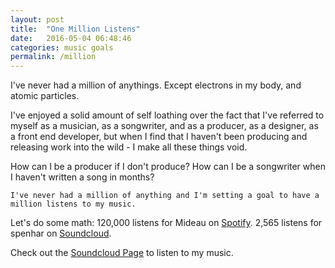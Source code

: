 ```yaml
---
layout: post
title:  "One Million Listens"
date:   2016-05-04 06:48:46
categories: music goals
permalink: /million
---
```


I've never had a million of anythings.
Except electrons in my body, and atomic particles.

I've enjoyed a solid amount of self loathing over the fact that I've referred to myself as a musician, as a songwriter, and as a producer, as a designer, as a front end developer, but when I find that I haven't been producing and releasing work into the wild - I make all these things void.

How can I be a producer if I don't produce?
How can I be a songwriter when I haven't written a song in months?

`I've never had a million of anything and I'm setting a goal to have a million listens to my music.`

Let's do some math:
120,000 listens for Mideau on [Spotify][spotify-mideau].
2,565 listens for spenhar on [Soundcloud][soundcloud].


<!-- Code Snippet -->
<!-- {% highlight ruby %}
I've never had a million of anything and I'm setting a goal to have a million people listen to my music.
{% endhighlight %} -->

Check out the [Soundcloud Page][soundcloud] to listen to my music.

[soundcloud]:  http://soundcloud.com/spenhar
[spotify-mideau]: http://spotify.com/mideau
